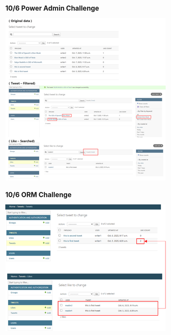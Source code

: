 ## 10/6 Power Admin Challenge

![10/7 Power Admin challenge](./challenge_screenshots/challenge1007.png)

## 10/6 ORM Challenge

![10/6 ORM challenge](./challenge_screenshots/challenge1006.png)
